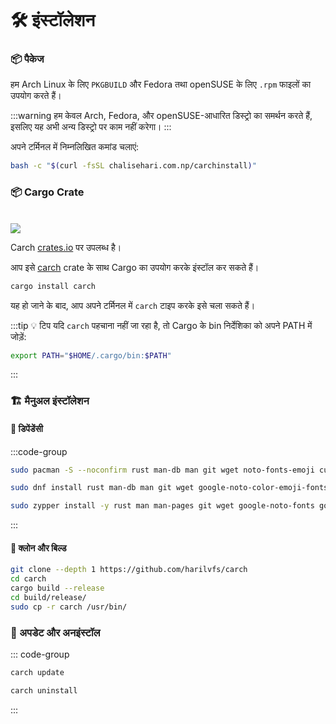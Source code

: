 # 🛠️ इंस्टॉलेशन

### 📦 पैकेज

हम Arch Linux के लिए `PKGBUILD` और Fedora तथा openSUSE के लिए `.rpm` फाइलों का उपयोग करते हैं।

:::warning
हम केवल Arch, Fedora, और openSUSE-आधारित डिस्ट्रो का समर्थन करते हैं, इसलिए यह अभी अन्य डिस्ट्रो पर काम नहीं करेगा।
:::

अपने टर्मिनल में निम्नलिखित कमांड चलाएं:

```sh
bash -c "$(curl -fsSL chalisehari.com.np/carchinstall)"
```

### 📦 Cargo Crate

<br>

<img src="https://img.shields.io/crates/v/carch?style=for-the-badge&logo=rust&color=f5a97f&logoColor=fe640b&labelColor=171b22" >

Carch [crates.io](https://crates.io/) पर उपलब्ध है।

आप इसे [carch](https://crates.io/crates/carch) crate के साथ Cargo का उपयोग करके इंस्टॉल कर सकते हैं।

```sh
cargo install carch
```

यह हो जाने के बाद, आप अपने टर्मिनल में `carch` टाइप करके इसे चला सकते हैं।

:::tip :bulb: टिप
यदि `carch` पहचाना नहीं जा रहा है, तो Cargo के bin निर्देशिका को अपने PATH में जोड़ें:

```sh
export PATH="$HOME/.cargo/bin:$PATH"
```

:::

### 🏗️ मैनुअल इंस्टॉलेशन

#### 📜 डिपेंडेंसी

:::code-group

```sh [<i class="devicon-archlinux-plain"></i> Arch]
sudo pacman -S --noconfirm rust man-db man git wget noto-fonts-emoji curl bash-completion ttf-nerd-fonts-symbols ttf-jetbrains-mono-nerd cargo
```

```sh [<i class="devicon-fedora-plain"></i> Fedora]
sudo dnf install rust man-db man git wget google-noto-color-emoji-fonts google-noto-emoji-fonts jetbrains-mono-fonts-all bash-completion-devel curl cargo -y
```

```sh [<i class="devicon-opensuse-plain"></i>  openSUSE ]
sudo zypper install -y rust man man-pages git wget google-noto-fonts google-noto-coloremoji-fonts jetbrains-mono-fonts  symbols-only-nerd-fonts bash-completion curl 
```

:::

#### 🔧 क्लोन और बिल्ड

```sh
git clone --depth 1 https://github.com/harilvfs/carch
cd carch
cargo build --release
cd build/release/
sudo cp -r carch /usr/bin/
```

### 🔄 अपडेट और अनइंस्टॉल

::: code-group

```sh [ 🔄 अपडेट ]
carch update
```

```sh [ 🗑️ अनइंस्टॉल ]
carch uninstall
```

:::
